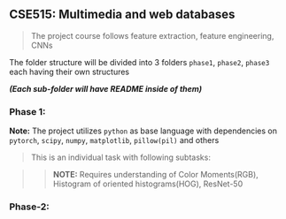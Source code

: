 ## CSE515: Multimedia and web databases

> The project course follows feature extraction, feature engineering, CNNs

The folder structure will be divided into 3 folders `phase1`, `phase2`, `phase3` each having their own structures

***(Each sub-folder will have README inside of them)***

### Phase 1:

**Note:** The project utilizes `python` as base language with dependencies on `pytorch`, `scipy`, `numpy`, `matplotlib`, `pillow(pil)` and others

> This is an individual task with following subtasks:

>> **NOTE:** Requires understanding of Color Moments(RGB), Histogram of oriented histograms(HOG), ResNet-50

### Phase-2: